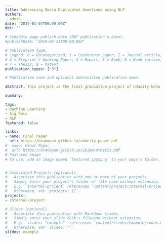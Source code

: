 ```yaml
---
title: Addressing Quora Duplicated Questions using NLP
authors:
- admin
date: "2019-01-07T00:00:00Z"
doi: ""

# Schedule page publish date (NOT publication's date).
#publishDate: "2019-09-21T00:00:00Z"

# Publication type.
# Legend: 0 = Uncategorized; 1 = Conference paper; 2 = Journal article;
# 3 = Preprint / Working Paper; 4 = Report; 5 = Book; 6 = Book section;
# 7 = Thesis; 8 = Patent
publication_types: ["3"]

# Publication name and optional abbreviated publication name.

abstract: This project is the final graduation project of Udacity Nano Degree-Machine Learning Engineer. The task is based on the background- There are hundreds of millions of users on Quora, so these users will inevitably ask repeated questions, so there may be many questions on Quora. Quora is based on the random forest algorithm [1], based on the decision tree algorithm to determine Whether two questions are duplicates, so our goal is to calculate whether every two questions are duplicates or not. Doing so will make Quora's questions more streamlined and more impressive, and the community will have higher quality questions and answers. Please check at [full paper](https://bravopan.github.io/udacity_paper.pdf). Some critical techniques I used including General Analysis, TF-IDF, XGBoost.

summary:

tags:
- Machine Learning
- Big Data
- NLP
featured: false

links:
- name: Final Paper
  url: https://bravopan.github.io/udacity_paper.pdf
#- name: Final Paper
#  url: https://bravopan.github.io/2018mcmthesis.pdf
# Featured image
# To use, add an image named `featured.jpg/png` to your page's folder.


# Associated Projects (optional).
#   Associate this publication with one or more of your projects.
#   Simply enter your project's folder or file name without extension.
#   E.g. `internal-project` references `content/project/internal-project/index.md`.
#   Otherwise, set `projects: []`.
projects:
- internal-project

# Slides (optional).
#   Associate this publication with Markdown slides.
#   Simply enter your slide deck's filename without extension.
#   E.g. `slides: "example"` references `content/slides/example/index.md`.
#   Otherwise, set `slides: ""`.
slides: example
---
```

